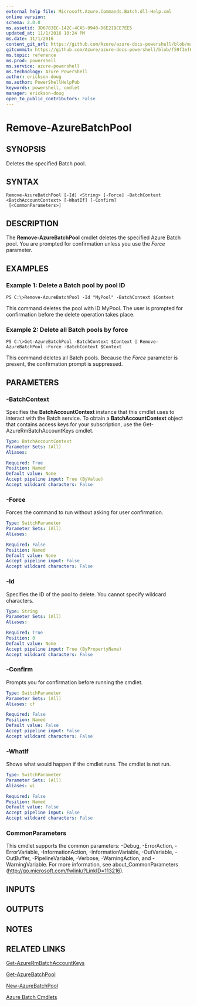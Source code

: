 ```yaml
---
external help file: Microsoft.Azure.Commands.Batch.dll-Help.xml
online version: 
schema: 2.0.0
ms.assetid: 3D6783EC-142C-4CA5-9940-D6E219CE7EE5
updated_at: 11/1/2016 10:24 PM
ms.date: 11/1/2016
content_git_url: https://github.com/Azure/azure-docs-powershell/blob/master/azureps-cmdlets-docs/ResourceManager/AzureRM.Batch/v1.1.4/Remove-AzureBatchPool.md
gitcommit: https://github.com/Azure/azure-docs-powershell/blob/f59f3ef60bc592383812213e69fd77ba950759ed/azureps-cmdlets-docs/ResourceManager/AzureRM.Batch/v1.1.4/Remove-AzureBatchPool.md
ms.topic: reference
ms.prod: powershell
ms.service: azure-powershell
ms.technology: Azure PowerShell
author: erickson-doug
ms.author: PowerShellHelpPub
keywords: powershell, cmdlet
manager: erickson-doug
open_to_public_contributors: False
---
```


# Remove-AzureBatchPool

## SYNOPSIS
Deletes the specified Batch pool.

## SYNTAX

```
Remove-AzureBatchPool [-Id] <String> [-Force] -BatchContext <BatchAccountContext> [-WhatIf] [-Confirm]
 [<CommonParameters>]
```

## DESCRIPTION
The **Remove-AzureBatchPool** cmdlet deletes the specified Azure Batch pool.
You are prompted for confirmation unless you use the *Force* parameter.

## EXAMPLES

### Example 1: Delete a Batch pool by pool ID
```
PS C:\>Remove-AzureBatchPool -Id "MyPool" -BatchContext $Context
```

This command deletes the pool with ID MyPool.
The user is prompted for confirmation before the delete operation takes place.

### Example 2: Delete all Batch pools by force
```
PS C:\>Get-AzureBatchPool -BatchContext $Context | Remove-AzureBatchPool -Force -BatchContext $Context
```

This command deletes all Batch pools.
Because the *Force* parameter is present, the confirmation prompt is suppressed.

## PARAMETERS

### -BatchContext
Specifies the **BatchAccountContext** instance that this cmdlet uses to interact with the Batch service.
To obtain a **BatchAccountContext** object that contains access keys for your subscription, use the Get-AzureRmBatchAccountKeys cmdlet.

```yaml
Type: BatchAccountContext
Parameter Sets: (All)
Aliases: 

Required: True
Position: Named
Default value: None
Accept pipeline input: True (ByValue)
Accept wildcard characters: False
```

### -Force
Forces the command to run without asking for user confirmation.

```yaml
Type: SwitchParameter
Parameter Sets: (All)
Aliases: 

Required: False
Position: Named
Default value: None
Accept pipeline input: False
Accept wildcard characters: False
```

### -Id
Specifies the ID of the pool to delete.
You cannot specify wildcard characters.

```yaml
Type: String
Parameter Sets: (All)
Aliases: 

Required: True
Position: 0
Default value: None
Accept pipeline input: True (ByPropertyName)
Accept wildcard characters: False
```

### -Confirm
Prompts you for confirmation before running the cmdlet.

```yaml
Type: SwitchParameter
Parameter Sets: (All)
Aliases: cf

Required: False
Position: Named
Default value: False
Accept pipeline input: False
Accept wildcard characters: False
```

### -WhatIf
Shows what would happen if the cmdlet runs.
The cmdlet is not run.

```yaml
Type: SwitchParameter
Parameter Sets: (All)
Aliases: wi

Required: False
Position: Named
Default value: False
Accept pipeline input: False
Accept wildcard characters: False
```

### CommonParameters
This cmdlet supports the common parameters: -Debug, -ErrorAction, -ErrorVariable, -InformationAction, -InformationVariable, -OutVariable, -OutBuffer, -PipelineVariable, -Verbose, -WarningAction, and -WarningVariable. For more information, see about_CommonParameters (http://go.microsoft.com/fwlink/?LinkID=113216).

## INPUTS

## OUTPUTS

## NOTES

## RELATED LINKS

[Get-AzureRmBatchAccountKeys](xref:ResourceManager/AzureRM.Batch/v1.1.4/Get-AzureRmBatchAccountKeys.md)

[Get-AzureBatchPool](xref:ResourceManager/AzureRM.Batch/v1.1.4/Get-AzureBatchPool.md)

[New-AzureBatchPool](xref:ResourceManager/AzureRM.Batch/v1.1.4/New-AzureBatchPool.md)

[Azure Batch Cmdlets](xref:ResourceManager/AzureRM.Batch/v1.1.4/AzureRM.Batch.md)


